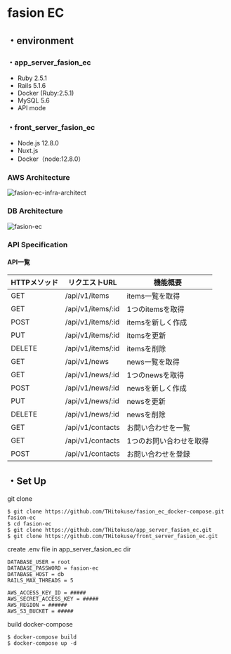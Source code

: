 # fasion EC

## ・environment

### ・app_server_fasion_ec

- Ruby 2.5.1
- Rails 5.1.6
- Docker (Ruby:2.5.1)
- MySQL 5.6
- API mode

### ・front_server_fasion_ec

- Node.js 12.8.0
- Nuxt.js
- Docker（node:12.8.0）

### AWS Architecture

![fasion-ec-infra-architect](https://user-images.githubusercontent.com/45042275/66733548-e2dcb480-ee9a-11e9-9e2d-8ea76a01f944.jpg)

### DB Architecture

![fasion-ec](https://user-images.githubusercontent.com/45042275/65926282-7b048380-e42f-11e9-9d1e-a1ba014d3225.png)

### API Specification

#### API一覧

|HTTPメソッド|リクエストURL|機能概要|
|------|----|-------|
|GET|/api/v1/items|items一覧を取得|
|GET|/api/v1/items/:id|1つのitemsを取得|
|POST|/api/v1/items/:id|itemsを新しく作成|
|PUT|/api/v1/items/:id|itemsを更新|
|DELETE|/api/v1/items/:id|itemsを削除|
|GET|/api/v1/news|news一覧を取得|
|GET|/api/v1/news/:id|1つのnewsを取得|
|POST|/api/v1/news/:id|newsを新しく作成|
|PUT|/api/v1/news/:id|newsを更新|
|DELETE|/api/v1/news/:id|newsを削除|
|GET|/api/v1/contacts|お問い合わせを一覧|
|GET|/api/v1/contacts|1つのお問い合わせを取得|
|POST|/api/v1/contacts|お問い合わせを登録|

## ・Set Up

git clone
```
$ git clone https://github.com/THitokuse/fasion_ec_docker-compose.git fasion-ec
$ cd fasion-ec
$ git clone https://github.com/THitokuse/app_server_fasion_ec.git
$ git clone https://github.com/THitokuse/front_server_fasion_ec.git
```

create .env file in app_server_fasion_ec dir
```.env
DATABASE_USER = root
DATABASE_PASSWORD = fasion-ec
DATABASE_HOST = db
RAILS_MAX_THREADS = 5

AWS_ACCESS_KEY_ID = #####
AWS_SECRET_ACCESS_KEY = #####
AWS_REGION = ######
AWS_S3_BUCKET = #####
```

build docker-compose
```
$ docker-compose build
$ docker-compose up -d
```
